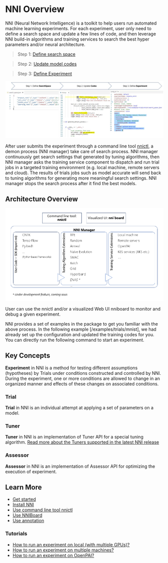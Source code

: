 # NNI Overview

NNI (Neural Network Intelligence) is a toolkit to help users run automated machine learning experiments. For each experiment, user only need to define a search space and update a few lines of code, and then leverage NNI build-in algorithms and training services to search the best hyper parameters and/or neural architecture.

>Step 1: [Define search space](SearchSpaceSpec.md)

>Step 2: [Update model codes](howto_1_WriteTrial.md)

>Step 3: [Define Experiment](ExperimentConfig.md)


<p align="center">
<img src="./img/3_steps.jpg" alt="drawing"/>
</p>

After user submits the experiment through a command line tool [nnictl](../tools/README.md), a demon process (NNI manager) take care of search process. NNI manager continuously get search settings that generated by tuning algorithms, then NNI manager asks the training service component to dispatch and run trial jobs in a targeted training environment (e.g. local machine, remote servers and cloud). The results of trials jobs such as model accurate will send back to tuning algorithms for generating more meaningful search settings. NNI manager stops the search process after it find the best models.

## Architecture Overview
<p align="center">
<img src="./img/nni_arch_overview.png" alt="drawing"/>
</p>

User can use the nnictl and/or a visualized Web UI nniboard to monitor and debug a given experiment.

NNI provides a set of examples in the package to get you familiar with the above process. In the following example [/examples/trials/mnist], we had already set up the configuration and updated the training codes for you. You can directly run the following command to start an experiment. 

## Key Concepts

**Experiment** in NNI is a method for testing different assumptions (hypotheses) by Trials under conditions constructed and controlled by NNI. During the experiment, one or more conditions are allowed to change in an organized manner and effects of these changes on associated conditions.

### **Trial**
**Trial** in NNI is an individual attempt at applying a set of parameters on a model. 

### **Tuner**
**Tuner** in NNI is an implementation of Tuner API for a special tuning algorithm. [Read more about the Tuners supported in the latest NNI release](HowToChooseTuner.md)

### **Assessor**
**Assessor** in NNI is an implementation of Assessor API for optimizing the execution of experiment.

## Learn More
* [Get started](GetStarted.md)
* [Install NNI](InstallNNI_Ubuntu.md)
* [Use command line tool nnictl](NNICTLDOC.md)
* [Use NNIBoard](WebUI.md)
* [Use annotation](howto_1_WriteTrial.md#nni-python-annotation)
### **Tutorials**
* [How to run an experiment on local (with multiple GPUs)?](tutorial_1_CR_exp_local_api.md)
* [How to run an experiment on multiple machines?](tutorial_2_RemoteMachineMode.md)
* [How to run an experiment on OpenPAI?](PAIMode.md)